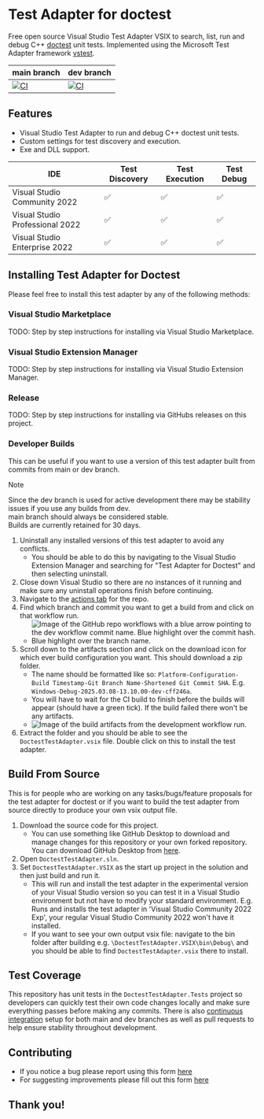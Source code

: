 # Test Adapter for doctest
Free open source Visual Studio Test Adapter VSIX to search, list, run and debug C++ [doctest](https://github.com/doctest/doctest) unit tests. Implemented using the Microsoft Test Adapter framework [vstest](https://github.com/microsoft/vstest).  

| main branch | dev branch |
|--|--|
| [![CI](https://github.com/comfyjase/DoctestTestAdapter/actions/workflows/ci.yml/badge.svg?branch=main)](https://github.com/comfyjase/DoctestTestAdapter/actions/workflows/ci.yml) | [![CI](https://github.com/comfyjase/DoctestTestAdapter/actions/workflows/ci.yml/badge.svg?branch=dev)](https://github.com/comfyjase/DoctestTestAdapter/actions/workflows/ci.yml) |  

## Features
* Visual Studio Test Adapter to run and debug C++ doctest unit tests.
* Custom settings for test discovery and execution.
* Exe and DLL support.  

| IDE | Test Discovery | Test Execution | Test Debug |
|---|---|---|---|
| Visual Studio Community 2022 | ✅ | ✅ | ✅ |
| Visual Studio Professional 2022 | ✅ | ✅ | ✅ |
| Visual Studio Enterprise 2022 | ✅ | ✅ | ✅ |  

## Installing Test Adapter for Doctest
Please feel free to install this test adapter by any of the following methods:

### Visual Studio Marketplace
TODO: Step by step instructions for installing via Visual Studio Marketplace.

### Visual Studio Extension Manager
TODO: Step by step instructions for installing via Visual Studio Extension Manager.

### Release
TODO: Step by step instructions for installing via GitHubs releases on this project.

### Developer Builds
This can be useful if you want to use a version of this test adapter built from commits from main or dev branch.
> [!NOTE]  
> Since the dev branch is used for active development there may be stability issues if you use any builds from dev.  
> main branch should always be considered stable.  
> Builds are currently retained for 30 days.  

1. Uninstall any installed versions of this test adapter to avoid any conflicts.
	* You should be able to do this by navigating to the Visual Studio Extension Manager and searching for "Test Adapter for Doctest" and then selecting uninstall.
2. Close down Visual Studio so there are no instances of it running and make sure any uninstall operations finish before continuing.
3. Navigate to the [actions tab](https://github.com/comfyjase/DoctestTestAdapter/actions) for the repo.
4. Find which branch and commit you want to get a build from and click on that workflow run.
	* ![Image of the GitHub repo workflows with a blue arrow pointing to the dev workflow commit name. Blue highlight over the commit hash. Blue highlight over the branch name.]()
5. Scroll down to the artifacts section and click on the download icon for which ever build configuration you want. This should download a zip folder.
	* The name should be formatted like so: `Platform-Configuration-Build Timestamp-Git Branch Name-Shortened Git Commit SHA`. E.g. `Windows-Debug-2025.03.08-13.10.00-dev-cff246a`.
	* You will have to wait for the CI build to finish before the builds will appear (should have a green tick). If the build failed there won't be any artifacts.
	* ![Image of the build artifacts from the development workflow run.]()
6. Extract the folder and you should be able to see the `DoctestTestAdapter.vsix` file. Double click on this to install the test adapter.

## Build From Source
This is for people who are working on any tasks/bugs/feature proposals for the test adapter for doctest or if you want to build the test adapter from source directly to produce your own vsix output file.
1. Download the source code for this project.
	* You can use something like GitHub Desktop to download and manage changes for this repository or your own forked repository. You can download GitHub Desktop from [here](https://desktop.github.com/download/).
2. Open `DoctestTestAdapter.sln`.
3. Set `DoctestTestAdapter.VSIX` as the start up project in the solution and then just build and run it. 
	* This will run and install the test adapter in the experimental version of your Visual Studio version so you can test it in a Visual Studio environment but not have to modify your standard environment. E.g. Runs and installs the test adapter in 'Visual Studio Community 2022 Exp', your regular Visual Studio Community 2022 won't have it installed.  
	* If you want to see your own output vsix file: navigate to the bin folder after building e.g. `\DoctestTestAdapter.VSIX\bin\Debug\` and you should be able to find `DoctestTestAdapter.vsix` there to install.

## Test Coverage
This repository has unit tests in the `DoctestTestAdapter.Tests` project so developers can quickly test their own code changes locally and make sure everything passes before making any commits.
There is also [continuous integration](https://github.com/comfyjase/DoctestTestAdapter/actions/workflows/ci.yml) setup for both main and dev branches as well as pull requests to help ensure stability throughout development.  

## Contributing
* If you notice a bug please report using this form [here](https://github.com/comfyjase/DoctestTestAdapter/issues/new?template=bug_report.yml)
* For suggesting improvements please fill out this form [here](https://github.com/comfyjase/DoctestTestAdapter/issues/new?template=feature_proposal.yml)  

## Thank you!
